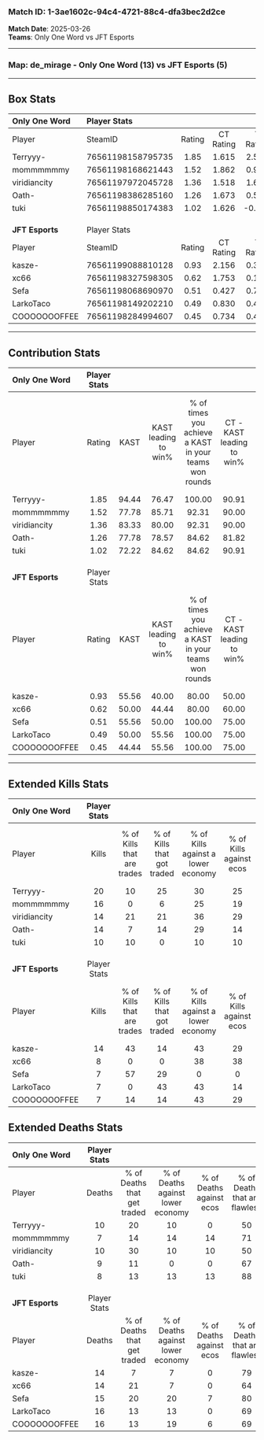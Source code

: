 ### Match ID: 1-3ae1602c-94c4-4721-88c4-dfa3bec2d2ce  
**Match Date**: 2025-03-26  
**Teams**: Only One Word vs JFT Esports  

---  

### **Map**: de_mirage - Only One Word (13) vs JFT Esports (5)  
---  

## Box Stats  

| **Only One Word** | Player Stats      |        |           |          |       |       |       |         |        |      |     |
| :- | :- | :-: | :-: | :-: | :-: | :-: | :-: | :-: | :-: | :-: | :-: |
| Player            | SteamID           | Rating | CT Rating | T Rating | KAST  |  ADR  | Kills | Assists | Deaths | K/D  | HS% |
| Terryyy-          | 76561198158795735 |  1.85  |   1.615   |  2.511   | 94.44 | 123.4 |  20   |    8    |   10   | 2.00 | 80  |
| mommmmmmy         | 76561198168621443 |  1.52  |   1.862   |  0.921   | 77.78 | 94.1  |  16   |    5    |   7    | 2.29 | 75  |
| viridiancity      | 76561197972045728 |  1.36  |   1.518   |  1.620   | 83.33 | 86.8  |  14   |    7    |   10   | 1.40 | 42  |
| Oath-             | 76561198386285160 |  1.26  |   1.673   |  0.515   | 77.78 | 67.8  |  14   |    1    |   9    | 1.56 | 64  |
| tuki              | 76561198850174383 |  1.02  |   1.626   |  -0.085  | 72.22 | 55.0  |  10   |    3    |   8    | 1.25 | 50  |
|                   |                   |        |           |          |       |       |       |         |        |      |     |
|                   |                   |        |           |          |       |       |       |         |        |      |     |
|                   |                   |        |           |          |       |       |       |         |        |      |     |
| **JFT Esports**   | Player Stats      |        |           |          |       |       |       |         |        |      |     |
| Player            | SteamID           | Rating | CT Rating | T Rating | KAST  |  ADR  | Kills | Assists | Deaths | K/D  | HS% |
| kasze-            | 76561199088810128 |  0.93  |   2.156   |  0.362   | 55.56 | 64.3  |  14   |    0    |   14   | 1.00 | 42  |
| xc66              | 76561198327598305 |  0.62  |   1.753   |  0.192   | 50.00 | 64.2  |   8   |    4    |   14   | 0.57 | 62  |
| Sefa              | 76561198068690970 |  0.51  |   0.427   |  0.703   | 55.56 | 46.4  |   7   |    1    |   15   | 0.47 | 100 |
| LarkoTaco         | 76561198149202210 |  0.49  |   0.830   |  0.411   | 50.00 | 56.3  |   7   |    4    |   16   | 0.44 | 57  |
| COOOOOOOFFEE      | 76561198284994607 |  0.45  |   0.734   |  0.457   | 44.44 | 56.0  |   7   |    4    |   16   | 0.44 | 42  |
---  

## Contribution Stats  

| **Only One Word** | Player Stats |       |                      |                                                        |                           |                                                             |                          |                                                            |
| :- | :-: | :-: | :-: | :-: | :-: | :-: | :-: | :-: |
| Player            |    Rating    | KAST  | KAST leading to win% | % of times you achieve a KAST in your teams won rounds | CT - KAST leading to win% | CT - % of times you achieve a KAST in your teams won rounds | T - KAST leading to win% | T - % of times you achieve a KAST in your teams won rounds |
| Terryyy-          |     1.85     | 94.44 |        76.47         |                         100.00                         |           90.91           |                           100.00                            |          50.00           |                           100.00                           |
| mommmmmmy         |     1.52     | 77.78 |        85.71         |                         92.31                          |           90.00           |                            90.00                            |          75.00           |                           100.00                           |
| viridiancity      |     1.36     | 83.33 |        80.00         |                         92.31                          |           90.00           |                            90.00                            |          60.00           |                           100.00                           |
| Oath-             |     1.26     | 77.78 |        78.57         |                         84.62                          |           81.82           |                            90.00                            |          66.67           |                           66.67                            |
| tuki              |     1.02     | 72.22 |        84.62         |                         84.62                          |           90.91           |                           100.00                            |          50.00           |                           33.33                            |
|                   |              |       |                      |                                                        |                           |                                                             |                          |                                                            |
|                   |              |       |                      |                                                        |                           |                                                             |                          |                                                            |
|                   |              |       |                      |                                                        |                           |                                                             |                          |                                                            |
| **JFT Esports**   | Player Stats |       |                      |                                                        |                           |                                                             |                          |                                                            |
| Player            |    Rating    | KAST  | KAST leading to win% | % of times you achieve a KAST in your teams won rounds | CT - KAST leading to win% | CT - % of times you achieve a KAST in your teams won rounds | T - KAST leading to win% | T - % of times you achieve a KAST in your teams won rounds |
| kasze-            |     0.93     | 55.56 |        40.00         |                         80.00                          |           50.00           |                           100.00                            |          25.00           |                           50.00                            |
| xc66              |     0.62     | 50.00 |        44.44         |                         80.00                          |           60.00           |                           100.00                            |          25.00           |                           50.00                            |
| Sefa              |     0.51     | 55.56 |        50.00         |                         100.00                         |           75.00           |                           100.00                            |          33.33           |                           100.00                           |
| LarkoTaco         |     0.49     | 50.00 |        55.56         |                         100.00                         |           75.00           |                           100.00                            |          40.00           |                           100.00                           |
| COOOOOOOFFEE      |     0.45     | 44.44 |        55.56         |                         100.00                         |           75.00           |                           100.00                            |          40.00           |                           100.00                           |
---  

## Extended Kills Stats  

| **Only One Word** | Player Stats |                            |                            |                                    |                         |                              |                                 |                                       |                    |           |
| :- | :-: | :-: | :-: | :-: | :-: | :-: | :-: | :-: | :-: | :-: |
| Player            |    Kills     | % of Kills that are trades | % of Kills that got traded | % of Kills against a lower economy | % of Kills against ecos | % of Kills that are flawless | % of Kills that are close duels | % of Kills that are assisted by flash | Pistol Round Kills | AWP Kills |
| Terryyy-          |      20      |             10             |             25             |                 30                 |           25            |              80              |                5                |                   0                   |         4          |     0     |
| mommmmmmy         |      16      |             0              |             6              |                 25                 |           19            |              63              |                0                |                   0                   |         3          |     0     |
| viridiancity      |      14      |             21             |             21             |                 36                 |           29            |             107              |                0                |                   0                   |         1          |     5     |
| Oath-             |      14      |             7              |             14             |                 29                 |           14            |              57              |                0                |                  14                   |         1          |     0     |
| tuki              |      10      |             10             |             0              |                 10                 |           10            |              60              |                0                |                   0                   |         0          |     0     |
|                   |              |                            |                            |                                    |                         |                              |                                 |                                       |                    |           |
|                   |              |                            |                            |                                    |                         |                              |                                 |                                       |                    |           |
|                   |              |                            |                            |                                    |                         |                              |                                 |                                       |                    |           |
| **JFT Esports**   | Player Stats |                            |                            |                                    |                         |                              |                                 |                                       |                    |           |
| Player            |    Kills     | % of Kills that are trades | % of Kills that got traded | % of Kills against a lower economy | % of Kills against ecos | % of Kills that are flawless | % of Kills that are close duels | % of Kills that are assisted by flash | Pistol Round Kills | AWP Kills |
| kasze-            |      14      |             43             |             14             |                 43                 |           29            |              64              |                7                |                   0                   |         1          |     5     |
| xc66              |      8       |             0              |             0              |                 38                 |           38            |              88              |                0                |                   0                   |         1          |     0     |
| Sefa              |      7       |             57             |             29             |                 0                  |            0            |              57              |                0                |                   0                   |         2          |     0     |
| LarkoTaco         |      7       |             0              |             43             |                 43                 |           14            |              43              |                0                |                   0                   |         2          |     0     |
| COOOOOOOFFEE      |      7       |             14             |             14             |                 43                 |           29            |              57              |                0                |                   0                   |         1          |     0     |
## Extended Deaths Stats  

| **Only One Word** | Player Stats |                             |                                   |                          |                               |                            |                           |               |
| :- | :-: | :-: | :-: | :-: | :-: | :-: | :-: | :-: |
| Player            |    Deaths    | % of Deaths that get traded | % of Deaths against lower economy | % of Deaths against ecos | % of Deaths that are flawless | % of Deaths that are close | % of Deaths while blinded | Deaths to AWP |
| Terryyy-          |      10      |             20              |                10                 |            0             |              50               |             10             |             0             |       1       |
| mommmmmmy         |      7       |             14              |                14                 |            14            |              71               |             0              |             0             |       0       |
| viridiancity      |      10      |             30              |                10                 |            10            |              50               |             0              |             0             |       3       |
| Oath-             |      9       |             11              |                 0                 |            0             |              67               |             0              |             0             |       1       |
| tuki              |      8       |             13              |                13                 |            13            |              88               |             0              |             0             |       0       |
|                   |              |                             |                                   |                          |                               |                            |                           |               |
|                   |              |                             |                                   |                          |                               |                            |                           |               |
|                   |              |                             |                                   |                          |                               |                            |                           |               |
| **JFT Esports**   | Player Stats |                             |                                   |                          |                               |                            |                           |               |
| Player            |    Deaths    | % of Deaths that get traded | % of Deaths against lower economy | % of Deaths against ecos | % of Deaths that are flawless | % of Deaths that are close | % of Deaths while blinded | Deaths to AWP |
| kasze-            |      14      |              7              |                 7                 |            0             |              79               |             0              |             0             |       3       |
| xc66              |      14      |             21              |                 7                 |            0             |              64               |             0              |             0             |       0       |
| Sefa              |      15      |             20              |                20                 |            7             |              80               |             0              |             0             |       1       |
| LarkoTaco         |      16      |             13              |                13                 |            0             |              69               |             0              |             6             |       0       |
| COOOOOOOFFEE      |      16      |             13              |                19                 |            6             |              69               |             6              |             6             |       1       |

